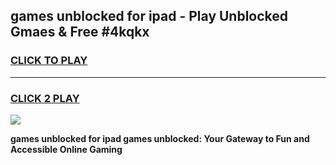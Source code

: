 
## games unblocked for ipad - Play Unblocked Gmaes & Free #4kqkx
<h3>
<a href="https://premium.freeplayer.one?title=games_unblocked_for_ipad&ref=03M">CLICK TO PLAY</a></h3>
<hr>

<h3>
<a href="https://premium.freeplayer.one?title=games_unblocked_for_ipad&ref=03M">CLICK 2 PLAY</a>
  
</h3>

<a href="https://premium.freeplayer.one?title=games_unblocked_for_ipad&ref=03M"><img src="https://clearcache.store/games.png"></a>


**games unblocked for ipad games unblocked: Your Gateway to Fun and Accessible Online Gaming**
